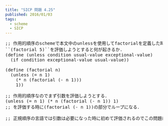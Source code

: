 ```yaml
---
title: "SICP 問題 4.25"
published: 2016/01/03
tags:
  - scheme
  - SICP
---
```



<pre class="code lang-scheme" data-lang="scheme" data-unlink><span class="synComment">;; 作用的順序のschemeで本文中のunlessを使用してfactorialを定義した時，  </span>
<span class="synSpecial">``(</span>factorial <span class="synConstant">5</span><span class="synSpecial">)``</span><span class="synError">を評価しようとすると何が起きるか.</span>
<span class="synSpecial">(</span><span class="synStatement">define</span> <span class="synSpecial">(</span>unless condition usual-value exceptional-value<span class="synSpecial">)</span>
  <span class="synSpecial">(</span><span class="synStatement">if</span> condition exceptional-value usual-value<span class="synSpecial">))</span>

<span class="synSpecial">(</span><span class="synStatement">define</span> <span class="synSpecial">(</span>factorial n<span class="synSpecial">)</span>
  <span class="synSpecial">(</span>unless <span class="synSpecial">(</span><span class="synIdentifier">=</span> n <span class="synConstant">1</span><span class="synSpecial">)</span>
    <span class="synSpecial">(</span><span class="synIdentifier">*</span> n <span class="synSpecial">(</span>factorial <span class="synSpecial">(</span><span class="synIdentifier">-</span> n <span class="synConstant">1</span><span class="synSpecial">)))</span>
    <span class="synConstant">1</span><span class="synSpecial">))</span>

<span class="synComment">;; 作用的順序なのでまず引数を評価しようとする．</span>
<span class="synSpecial">(</span>unless <span class="synSpecial">(</span><span class="synIdentifier">=</span> n <span class="synConstant">1</span><span class="synSpecial">)</span> <span class="synSpecial">(</span><span class="synIdentifier">*</span> n <span class="synSpecial">(</span>factorial <span class="synSpecial">(</span><span class="synIdentifier">-</span> n <span class="synConstant">1</span><span class="synSpecial">))</span> <span class="synConstant">1</span><span class="synSpecial">)</span>
<span class="synComment">;; を評価する時に(factorial (- n 1))の部分でループになる．</span>

<span class="synComment">;; 正規順序の言語では引数は必要になった時に初めて評価されるのでこの問題は起こらない．</span>
</pre>



